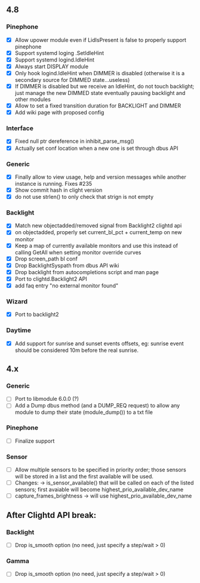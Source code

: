 ## 4.8

### Pinephone
- [x] Allow upower module even if LidIsPresent is false to properly support pinephone
- [x] Support systemd loging .SetIdleHint
- [x] Support systemd logind.IdleHint
- [x] Always start DISPLAY module
- [x] Only hook logind.IdleHint when DIMMER is disabled (otherwise it is a secondary source for DIMMED state...useless)
- [x] If DIMMER is disabled but we receive an IdleHint, do not touch backlight; just manage the new DIMMED state eventually pausing backlight and other modules
- [x] Allow to set a fixed transition duration for BACKLIGHT and DIMMER
- [x] Add wiki page with proposed config

### Interface
- [x] Fixed null ptr dereference in inhibit_parse_msg()
- [x] Actually set conf location when a new one is set through dbus API 

### Generic
- [x] Finally allow to view usage, help and version messages while another instance is running. Fixes #235
- [x] Show commit hash in clight version
- [x] do not use strlen() to only check that strign is not empty

### Backlight
- [x] Match new objectadded/removed signal from Backlight2 clightd api
- [x] on objectadded, properly set current_bl_pct + current_temp on new monitor
- [x] Keep a map of currently available monitors and use this instead of calling GetAll when setting monitor override curves
- [x] Drop screen_path bl conf
- [x] Drop BacklightSyspath from dbus API wiki
- [x] Drop backlight from autocompletions script and man page
- [x] Port to clightd.Backlight2 API
- [x] add faq entry "no external monitor found"

### Wizard
- [x] Port to backlight2

### Daytime
- [x] Add support for sunrise and sunset events offsets, eg: sunrise event should be considered 10m before the real sunrise.

## 4.x

### Generic
- [ ] Port to libmodule 6.0.0 (?)
- [ ] Add a Dump dbus method (and a DUMP_REQ request) to allow any module to dump their state (module_dump()) to a txt file

### Pinephone
- [ ] Finalize support

### Sensor
- [ ] Allow multiple sensors to be specified in priority order; those sensors will be stored in a list and the first available will be used.
- [ ] Changes: -> is_sensor_available() that will be called on each of the listed sensors; first avaiable will become highest_prio_available_dev_name
- [ ] capture_frames_brightness -> will use highest_prio_available_dev_name

## After Clightd API break:

### Backlight
- [ ] Drop is_smooth option (no need, just specify a step/wait > 0)

### Gamma
- [ ] Drop is_smooth option (no need, just specify a step/wait > 0)
